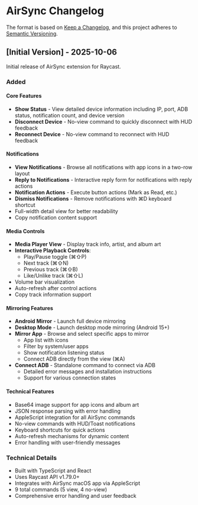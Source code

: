 # AirSync Changelog

The format is based on [Keep a Changelog](https://keepachangelog.com/en/1.0.0/),
and this project adheres to [Semantic Versioning](https://semver.org/spec/v2.0.0.html).

## [Initial Version] - 2025-10-06

Initial release of AirSync extension for Raycast.

### Added

#### Core Features
- **Show Status** - View detailed device information including IP, port, ADB status, notification count, and device version
- **Disconnect Device** - No-view command to quickly disconnect with HUD feedback
- **Reconnect Device** - No-view command to reconnect with HUD feedback

#### Notifications
- **View Notifications** - Browse all notifications with app icons in a two-row layout
- **Reply to Notifications** - Interactive reply form for notifications with reply actions
- **Notification Actions** - Execute button actions (Mark as Read, etc.)
- **Dismiss Notifications** - Remove notifications with ⌘D keyboard shortcut
- Full-width detail view for better readability
- Copy notification content support

#### Media Controls
- **Media Player View** - Display track info, artist, and album art
- **Interactive Playback Controls**:
  - Play/Pause toggle (⌘⇧P)
  - Next track (⌘⇧N)
  - Previous track (⌘⇧B)
  - Like/Unlike track (⌘⇧L)
- Volume bar visualization
- Auto-refresh after control actions
- Copy track information support

#### Mirroring Features
- **Android Mirror** - Launch full device mirroring
- **Desktop Mode** - Launch desktop mode mirroring (Android 15+)
- **Mirror App** - Browse and select specific apps to mirror
  - App list with icons
  - Filter by system/user apps
  - Show notification listening status
  - Connect ADB directly from the view (⌘A)
- **Connect ADB** - Standalone command to connect via ADB
  - Detailed error messages and installation instructions
  - Support for various connection states

#### Technical Features
- Base64 image support for app icons and album art
- JSON response parsing with error handling
- AppleScript integration for all AirSync commands
- No-view commands with HUD/Toast notifications
- Keyboard shortcuts for quick actions
- Auto-refresh mechanisms for dynamic content
- Error handling with user-friendly messages

### Technical Details
- Built with TypeScript and React
- Uses Raycast API v1.79.0+
- Integrates with AirSync macOS app via AppleScript
- 9 total commands (5 view, 4 no-view)
- Comprehensive error handling and user feedback

[1.0.0]: https://github.com/sameerasw/airsync-raycast/releases/tag/v1.0.0
